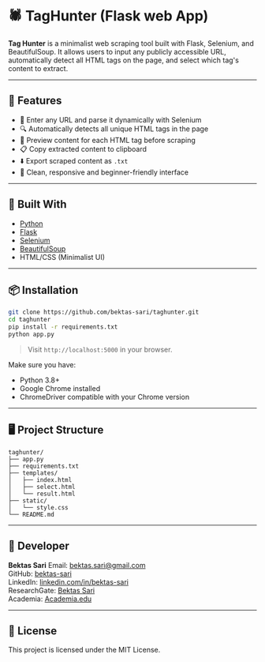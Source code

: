 # 🕷️ TagHunter (Flask web App)

**Tag Hunter** is a minimalist web scraping tool built with Flask, Selenium, and BeautifulSoup. It allows users to input any publicly accessible URL, automatically detect all HTML tags on the page, and select which tag's content to extract.

---

## 🚀 Features

* 🧭 Enter any URL and parse it dynamically with Selenium
* 🔍 Automatically detects all unique HTML tags in the page
* 🧠 Preview content for each HTML tag before scraping
* 📋 Copy extracted content to clipboard
* ⬇️ Export scraped content as `.txt`
* 🎨 Clean, responsive and beginner-friendly interface

---

## 🧰 Built With

* [Python](https://www.python.org/)
* [Flask](https://flask.palletsprojects.com/)
* [Selenium](https://www.selenium.dev/)
* [BeautifulSoup](https://www.crummy.com/software/BeautifulSoup/)
* HTML/CSS (Minimalist UI)

---

## 📦 Installation

```bash
git clone https://github.com/bektas-sari/taghunter.git
cd taghunter
pip install -r requirements.txt
python app.py
```

> Visit `http://localhost:5000` in your browser.

Make sure you have:

* Python 3.8+
* Google Chrome installed
* ChromeDriver compatible with your Chrome version

---

## 🖥️ Project Structure

```
taghunter/
├── app.py
├── requirements.txt
├── templates/
│   ├── index.html
│   ├── select.html
│   └── result.html
├── static/
│   └── style.css
└── README.md
```

---

## 👤 Developer

**Bektas Sari**
Email: [bektas.sari@gmail.com](mailto:bektas.sari@gmail.com) <br>
GitHub: [bektas-sari](https://github.com/bektas-sari) <br>
LinkedIn: [linkedin.com/in/bektas-sari](https://www.linkedin.com/in/bektas-sari) <br>
ResearchGate: [Bektas Sari](https://www.researchgate.net/profile/Bektas-Sari-3) <br>
Academia: [Academia.edu](https://independent.academia.edu/bektassari) <br>

---

## 📄 License

This project is licensed under the MIT License.
